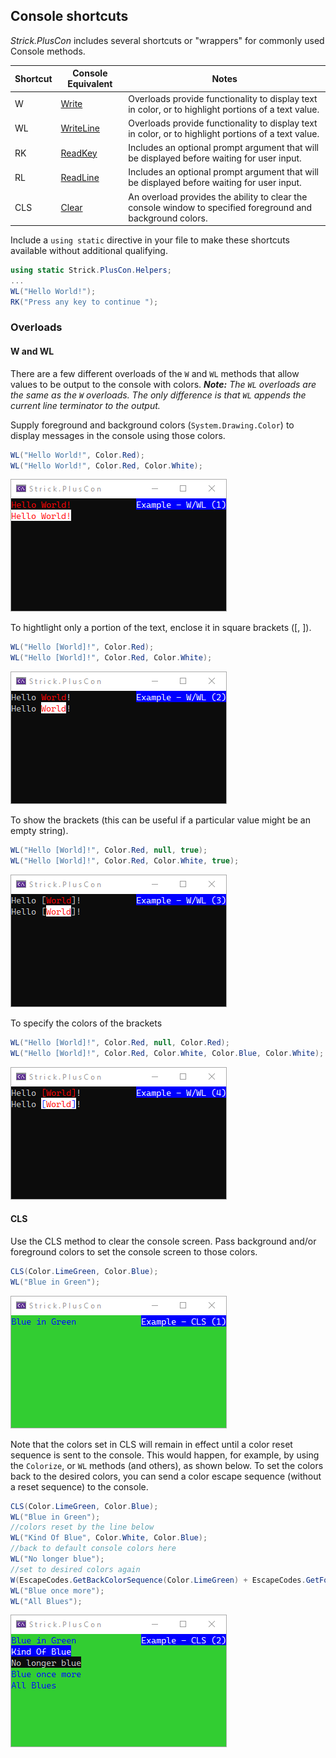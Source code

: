 ## Console shortcuts
*Strick.PlusCon* includes several shortcuts or "wrappers" for commonly used 
Console methods. 


Shortcut|Console Equivalent|Notes
-|-|-
W|[Write](https://learn.microsoft.com/en-us/dotnet/api/system.console.write?view=net-6.0)|Overloads provide functionality to display text in color, or to highlight portions of a text value.
WL|[WriteLine](https://learn.microsoft.com/en-us/dotnet/api/system.console.writeline?view=net-6.0)|Overloads provide functionality to display text in color, or to highlight portions of a text value.
RK|[ReadKey](https://learn.microsoft.com/en-us/dotnet/api/system.console.readkey?view=net-6.0)|Includes an optional prompt argument that will be displayed before waiting for user input.
RL|[ReadLine](https://learn.microsoft.com/en-us/dotnet/api/system.console.readline?view=net-6.0)|Includes an optional prompt argument that will be displayed before waiting for user input.
CLS|[Clear](https://learn.microsoft.com/en-us/dotnet/api/system.console.clear?view=net-6.0)|An overload provides the ability to clear the console window to specified foreground and background colors.

Include a `using static` directive in your file to make these shortcuts available without additional qualifying.

```c#
using static Strick.PlusCon.Helpers;
...
WL("Hello World!");
RK("Press any key to continue ");
```

### Overloads

#### W and WL
There are a few different overloads of the `W` and `WL` methods that allow 
values to be output to the console with colors. 
***Note:** The `WL` overloads are the same as the `W` overloads. 
The only difference is that `WL` appends the current line terminator to the output.*

Supply foreground and background colors (`System.Drawing.Color`) to display 
messages in the console using those colors.

```c#
WL("Hello World!", Color.Red);
WL("Hello World!", Color.Red, Color.White);
```

![Example - W/WL 1](https://raw.githubusercontent.com/StrickTechnologies/Strick.PlusCon/master/SampleImages/ex_wwl_1.png)

To hightlight only a portion of the text, enclose it in square brackets ([, ]).

```c#
WL("Hello [World]!", Color.Red);
WL("Hello [World]!", Color.Red, Color.White);
```

![Example - W/WL 2](https://raw.githubusercontent.com/StrickTechnologies/Strick.PlusCon/master/SampleImages/ex_wwl_2.png)

To show the brackets (this can be useful if a particular value might be an empty string).

```c#
WL("Hello [World]!", Color.Red, null, true);
WL("Hello [World]!", Color.Red, Color.White, true);
```

![Example - W/WL 3](https://raw.githubusercontent.com/StrickTechnologies/Strick.PlusCon/master/SampleImages/ex_wwl_3.png)

To specify the colors of the brackets

```c#
WL("Hello [World]!", Color.Red, null, Color.Red);
WL("Hello [World]!", Color.Red, Color.White, Color.Blue, Color.White);
```

![Example - W/WL 4](https://raw.githubusercontent.com/StrickTechnologies/Strick.PlusCon/master/SampleImages/ex_wwl_4.png)


#### CLS
Use the CLS method to clear the console screen. Pass background and/or foreground colors to set the console screen to those colors.
```c#
CLS(Color.LimeGreen, Color.Blue);
WL("Blue in Green");
```

![Example - CLS 1](https://raw.githubusercontent.com/StrickTechnologies/Strick.PlusCon/master/SampleImages/ex_cls_1.png)


Note that the colors set in CLS will remain in effect until a color reset sequence is sent to the console.
This would happen, for example, by using the `Colorize`, or `WL` methods (and others), as shown below.
To set the colors back to the desired colors, you can send a color escape sequence (without a reset sequence) to the console.

```c#
CLS(Color.LimeGreen, Color.Blue);
WL("Blue in Green");
//colors reset by the line below
WL("Kind Of Blue", Color.White, Color.Blue);
//back to default console colors here
WL("No longer blue");
//set to desired colors again
W(EscapeCodes.GetBackColorSequence(Color.LimeGreen) + EscapeCodes.GetForeColorSequence(Color.Blue));
WL("Blue once more");
WL("All Blues");
```

![Example - CLS 2](https://raw.githubusercontent.com/StrickTechnologies/Strick.PlusCon/master/SampleImages/ex_cls_2.png)
